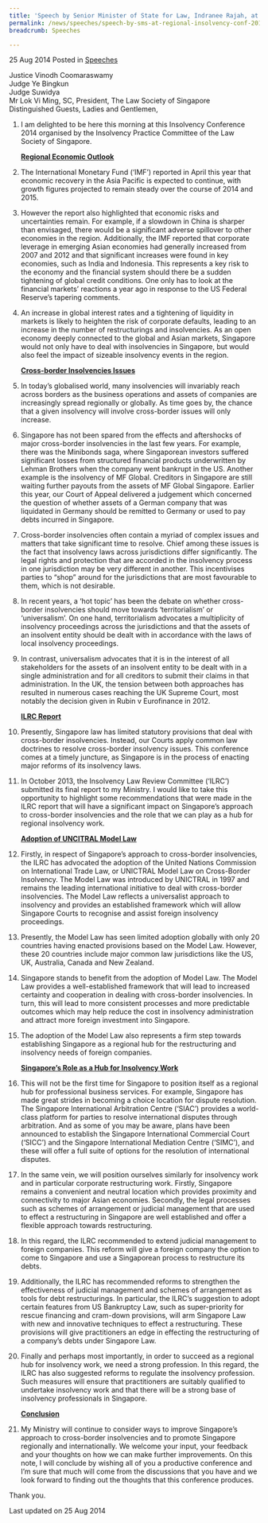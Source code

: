 ```yaml
---
title: 'Speech by Senior Minister of State for Law, Indranee Rajah, at the Regional Insolvency Conference 2014'
permalink: /news/speeches/speech-by-sms-at-regional-insolvency-conf-2014
breadcrumb: Speeches

---
```




25 Aug 2014 Posted in [Speeches](/news/speeches)


Justice Vinodh Coomaraswamy  
Judge Ye Bingkun  
Judge Suwidya  
Mr Lok Vi Ming, SC, President, The Law Society of Singapore  
Distinguished Guests, Ladies and Gentlemen,  


 1. I am delighted to be here this morning at this Insolvency Conference 2014 organised by the Insolvency Practice Committee of the Law Society of Singapore.
    
    **<u>Regional Economic Outlook</u>**


 2. The International Monetary Fund (‘IMF’) reported in April this year that economic recovery in the Asia Pacific is expected to continue, with growth figures projected to remain steady over the course of 2014 and 2015.


 3. However the report also highlighted that economic risks and uncertainties remain. For example, if a slowdown in China is sharper than envisaged, there would be a significant adverse spillover to other economies in the region. Additionally, the IMF reported that corporate leverage in emerging Asian economies had generally increased from 2007 and 2012 and that significant increases were found in key economies, such as India and Indonesia. This represents a key risk to the economy and the financial system should there be a sudden tightening of global credit conditions. One only has to look at the financial markets’ reactions a year ago in response to the US Federal Reserve’s tapering comments.


 4. An increase in global interest rates and a tightening of liquidity in markets is likely to heighten the risk of corporate defaults, leading to an increase in the number of restructurings and insolvencies. As an open economy deeply connected to the global and Asian markets, Singapore would not only have to deal with insolvencies in Singapore, but would also feel the impact of sizeable insolvency events in the region.
    
    **<u>Cross-border Insolvencies Issues</u>**


 5. In today’s globalised world, many insolvencies will invariably reach across borders as the business operations and assets of companies are increasingly spread regionally or globally. As time goes by, the chance that a given insolvency will involve cross-border issues will only increase.


 6. Singapore has not been spared from the effects and aftershocks of major cross-border insolvencies in the last few years. For example, there was the Minibonds saga, where Singaporean investors suffered significant losses from structured financial products underwritten by Lehman Brothers when the company went bankrupt in the US. Another example is the insolvency of MF Global. Creditors in Singapore are still waiting further payouts from the assets of MF Global Singapore. Earlier this year, our Court of Appeal delivered a judgement which concerned the question of whether assets of a German company that was liquidated in Germany should be remitted to Germany or used to pay debts incurred in Singapore.


 7. Cross-border insolvencies often contain a myriad of complex issues and matters that take significant time to resolve. Chief among these issues is the fact that insolvency laws across jurisdictions differ significantly. The legal rights and protection that are accorded in the insolvency process in one jurisdiction may be very different in another. This incentivises parties to “shop” around for the jurisdictions that are most favourable to them, which is not desirable.


 8. In recent years, a ‘hot topic’ has been the debate on whether cross-border insolvencies should move towards ‘territorialism’ or ‘universalism’. On one hand, territorialism advocates a multiplicity of insolvency proceedings across the jurisdictions and that the assets of an insolvent entity should be dealt with in accordance with the laws of local insolvency proceedings.


 9. In contrast, universalism advocates that it is in the interest of all stakeholders for the assets of an insolvent entity to be dealt with in a single administration and for all creditors to submit their claims in that administration. In the UK, the tension between both approaches has resulted in numerous cases reaching the UK Supreme Court, most notably the decision given in Rubin v Eurofinance in 2012.
    
    **<u>ILRC Report</u>**


10. Presently, Singapore law has limited statutory provisions that deal with cross-border insolvencies. Instead, our Courts apply common law doctrines to resolve cross-border insolvency issues. This conference comes at a timely juncture, as Singapore is in the process of enacting major reforms of its insolvency laws.


11. In October 2013, the Insolvency Law Review Committee (‘ILRC’) submitted its final report to my Ministry. I would like to take this opportunity to highlight some recommendations that were made in the ILRC report that will have a significant impact on Singapore’s approach to cross-border insolvencies and the role that we can play as a hub for regional insolvency work.
    
    **<u>Adoption of UNCITRAL Model Law</u>**


12. Firstly, in respect of Singapore’s approach to cross-border insolvencies, the ILRC has advocated the adoption of the United Nations Commission on International Trade Law, or UNICTRAL Model Law on Cross-Border Insolvency. The Model Law was introduced by UNICTRAL in 1997 and remains the leading international initiative to deal with cross-border insolvencies. The Model Law reflects a universalist approach to insolvency and provides an established framework which will allow Singapore Courts to recognise and assist foreign insolvency proceedings.

13. Presently, the Model Law has seen limited adoption globally with only 20 countries having enacted provisions based on the Model Law. However, these 20 countries include major common law jurisdictions like the US, UK, Australia, Canada and New Zealand.


14. Singapore stands to benefit from the adoption of Model Law. The Model Law provides a well-established framework that will lead to increased certainty and cooperation in dealing with cross-border insolvencies. In turn, this will lead to more consistent processes and more predictable outcomes which may help reduce the cost in insolvency administration and attract more foreign investment into Singapore.


15. The adoption of the Model Law also represents a firm step towards establishing Singapore as a regional hub for the restructuring and insolvency needs of foreign companies.
    
    **<u>Singapore’s Role as a Hub for Insolvency Work</u>**


16. This will not be the first time for Singapore to position itself as a regional hub for professional business services. For example, Singapore has made great strides in becoming a choice location for dispute resolution. The Singapore International Arbitration Centre (‘SIAC’) provides a world-class platform for parties to resolve international disputes through arbitration. And as some of you may be aware, plans have been announced to establish the Singapore International Commercial Court (‘SICC’) and the Singapore International Mediation Centre (‘SIMC’), and these will offer a full suite of options for the resolution of international disputes.


17. In the same vein, we will position ourselves similarly for insolvency work and in particular corporate restructuring work. Firstly, Singapore remains a convenient and neutral location which provides proximity and connectivity to major Asian economies. Secondly, the legal processes such as schemes of arrangement or judicial management that are used to effect a restructuring in Singapore are well established and offer a flexible approach towards restructuring.


18. In this regard, the ILRC recommended to extend judicial management to foreign companies. This reform will give a foreign company the option to come to Singapore and use a Singaporean process to restructure its debts.


19. Additionally, the ILRC has recommended reforms to strengthen the effectiveness of judicial management and schemes of arrangement as tools for debt restructurings. In particular, the ILRC’s suggestion to adopt certain features from US Bankruptcy Law, such as super-priority for rescue financing and cram-down provisions, will arm Singapore Law with new and innovative techniques to effect a restructuring. These provisions will give practitioners an edge in effecting the restructuring of a company’s debts under Singapore Law.

20. Finally and perhaps most importantly, in order to succeed as a regional hub for insolvency work, we need a strong profession. In this regard, the ILRC has also suggested reforms to regulate the insolvency profession. Such measures will ensure that practitioners are suitably qualified to undertake insolvency work and that there will be a strong base of insolvency professionals in Singapore.
    
    **<u>Conclusion</u>**


21. My Ministry will continue to consider ways to improve Singapore’s approach to cross-border insolvencies and to promote Singapore regionally and internationally. We welcome your input, your feedback and your thoughts on how we can make further improvements. On this note, I will conclude by wishing all of you a productive conference and I’m sure that much will come from the discussions that you have and we look forward to finding out the thoughts that this conference produces.


Thank you.

<p class="right-side-updated">Last updated on 25 Aug 2014</p>
